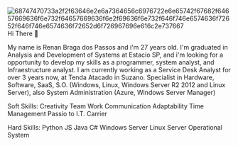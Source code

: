 ![68747470733a2f2f63646e2e6a7364656c6976722e6e65742f67682f64657669636f6e732f64657669636f6e2f69636f6e732f646f746e6574636f72652f646f746e6574636f72652d6f726967696e616c2e737667](https://github.com/user-attachments/assets/50db4161-d49b-4fc3-925c-795eec6ab80a)Hi There 👋

My name is Renan Braga dos Passos and i'm 27 years old.
I'm graduated in Analysis and Development of Systems at Estacio SP, and i'm looking for a opportunity to develop my skills as a programmer, system analyst, and Infraestructure analyst.
I am currently working as a Service Desk Analyst for over 3 years now, at Tenda Atacado in Suzano. 
Specialist in Hardware, Software, SaaS, S.O. (Windows, Linux, Windows Server R2 2012 and Linux Server), also System Administration (Azure, Windows Server Manager)

Soft Skills:
Creativity
Team Work
Communication
Adaptability
Time Management
Passio to I.T. Carrier

Hard Skills:
Python
JS
Java
C#
Windows Server
Linux Server
Operational System

